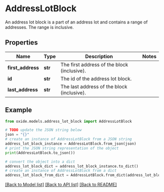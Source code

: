 # AddressLotBlock

An address lot block is a part of an address lot and contains a range of addresses. The range is inclusive.

## Properties

Name | Type | Description | Notes
------------ | ------------- | ------------- | -------------
**first_address** | **str** | The first address of the block (inclusive). | 
**id** | **str** | The id of the address lot block. | 
**last_address** | **str** | The last address of the block (inclusive). | 

## Example

```python
from oxide.models.address_lot_block import AddressLotBlock

# TODO update the JSON string below
json = "{}"
# create an instance of AddressLotBlock from a JSON string
address_lot_block_instance = AddressLotBlock.from_json(json)
# print the JSON string representation of the object
print(AddressLotBlock.to_json())

# convert the object into a dict
address_lot_block_dict = address_lot_block_instance.to_dict()
# create an instance of AddressLotBlock from a dict
address_lot_block_from_dict = AddressLotBlock.from_dict(address_lot_block_dict)
```
[[Back to Model list]](../README.md#documentation-for-models) [[Back to API list]](../README.md#documentation-for-api-endpoints) [[Back to README]](../README.md)


